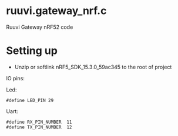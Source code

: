# ruuvi.gateway_nrf.c
Ruuvi Gateway nRF52 code

# Setting up
 - Unzip or softlink nRF5_SDK_15.3.0_59ac345 to the root of project

IO pins:

Led:
```
#define LED_PIN 29
```
Uart:
```
#define RX_PIN_NUMBER  11
#define TX_PIN_NUMBER  12
```
